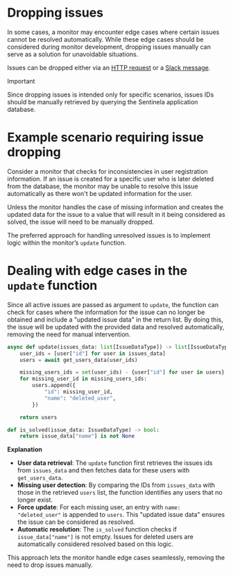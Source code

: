 # Dropping issues
In some cases, a monitor may encounter edge cases where certain issues cannot be resolved automatically. While these edge cases should be considered during monitor development, dropping issues manually can serve as a solution for unavoidable situations.

Issues can be dropped either via an [HTTP request](./http_server.md) or a [Slack message](./slack_commands.md).

> [!IMPORTANT]
> Since dropping issues is intended only for specific scenarios, issues IDs should be manually retrieved by querying the Sentinela application database.

# Example scenario requiring issue dropping
Consider a monitor that checks for inconsistencies in user registration information. If an issue is created for a specific user who is later deleted from the database, the monitor may be unable to resolve this issue automatically as there won't be updated information for the user.

Unless the monitor handles the case of missing information and creates the updated data for the issue to a value that will result in it being considered as solved, the issue will need to be manually dropped.

The preferred approach for handling unresolved issues is to implement logic within the monitor’s `update` function.

# Dealing with edge cases in the `update` function
Since all active issues are passed as argument to `update`, the function can check for cases where the information for the issue can no longer be obtained and include a "updated issue data" in the return list. By doing this, the issue will be updated with the provided data and resolved automatically, removing the need for manual intervention.

```python
async def update(issues_data: list[IssueDataType]) -> list[IssueDataType] | None:
    user_ids = [user["id"] for user in issues_data]
    users = await get_users_data(user_ids)

    missing_users_ids = set(user_ids) - {user["id"] for user in users}
    for missing_user_id in missing_users_ids:
        users.append({
            "id": missing_user_id,
            "name": "deleted_user",
        })

    return users

def is_solved(issue_data: IssueDataType) -> bool:
    return issue_data["name"] is not None
```

**Explanation**
- **User data retrieval**: The `update` function first retrieves the issues ids from `issues_data` and then fetches data for these users with `get_users_data`.
- **Missing user detection**: By comparing the IDs from `issues_data` with those in the retrieved `users` list, the function identifies any users that no longer exist.
- **Force update**: For each missing user, an entry with `name: "deleted_user"` is appended to `users`. This "updated issue data" ensures the issue can be considered as resolved.
- **Automatic resolution**: The `is_solved` function checks if `issue_data["name"]` is not empty. Issues for deleted users are automatically considered resolved based on this logic.

This approach lets the monitor handle edge cases seamlessly, removing the need to drop issues manually.
